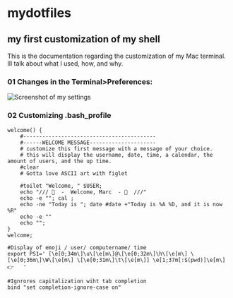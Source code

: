 # mydotfiles
## my first customization of my shell

This is the documentation regarding the customization of my Mac terminal.
Ill talk about what I used, how, and why.

### 01 Changes in the Terminal>Preferences:
![Screenshot of my settings](https://i.imgur.com/LR3MtKu.png "Preferences of my terminal")

### 02 Customizing .bash_profile

```
welcome() {
    #------------------------------------------
    #------WELCOME MESSAGE---------------------
    # customize this first message with a message of your choice.
    # this will display the username, date, time, a calendar, the amount of users, and the up time.
    #clear
    # Gotta love ASCII art with figlet

    #toilet "Welcome, " $USER;
    echo "/// 👋  -  Welcome, Marc  - 👋  ///"
    echo -e ""; cal ;
    echo -ne "Today is "; date #date +"Today is %A %D, and it is now %R"
    echo -e ""
    echo "";
}
welcome;

#Display of emoji / user/ computername/ time
export PS1=' [\e[0;34m\]\u\[\e[m\]@\[\e[0;32m\]\h\[\e[m\] \[\e[0;36m\]\W\[\e[m\] \[\e[0;31m\]\t\[\e[m\]] \e[1;37m[:$(pwd)]\e[m\] 👉   '

#Ignrores capitalization wiht tab completion
bind "set completion-ignore-case on"


```
